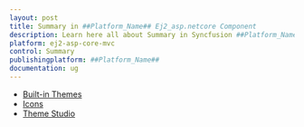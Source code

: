 ```yaml
---
layout: post
title: Summary in ##Platform_Name## Ej2_asp.netcore Component
description: Learn here all about Summary in Syncfusion ##Platform_Name## Ej2_asp.netcore component and more.
platform: ej2-asp-core-mvc
control: Summary
publishingplatform: ##Platform_Name##
documentation: ug
---
```


* [Built-in Themes](appearance/theme.md)
* [Icons](appearance/icons.md)
* [Theme Studio](appearance/theme-studio.md)